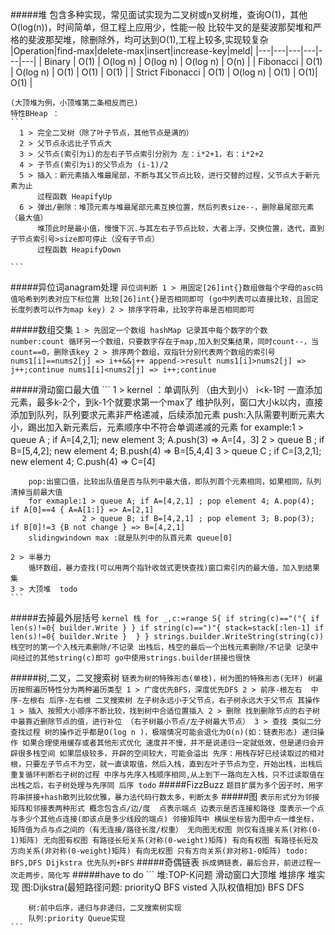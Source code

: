 #####堆
    包含多种实现，常见面试实现为二叉树或n叉树堆，查询O(1)，其他O(log(n))，时间简单，但工程上应用少，性能一般
    比较牛叉的是斐波那契堆和严格的斐波那契堆，除删除外，均可达到O(1),工程上较多,实现较复杂
    |Operation|find-max|delete-max|insert|increase-key|meld|
    |---|---|---|---|---|---| 
    | Binary | O(1) | O(log n) | O(log n) | O(log n) | O(n) |
    | Fibonacci | O(1) | O(log n) | O(1) | O(1) | O(1) |
    | Strict Fibonacci | O(1) | O(log n) | O(1) | O(1)| O(1) |
  
    (大顶堆为例，小顶堆第二条相反而已)   
    特性BHeap ：
    ```
      1 > 完全二叉树（除了叶子节点，其他节点是满的）
      2 > 父节点永远比子节点大
      3 > 父节点(索引为i)的左右子节点索引分别为 左：i*2+1，右：i*2+2
      4 > 子节点(索引为i)的父节点为 (i-1)/2
      5 > 插入：新元素插入堆最尾部，不断与其父节点比较，进行交替的过程，父节点大于新元素为止
          过程函数 HeapifyUp
      6 > 弹出/删除：堆顶元素与堆最尾部元素互换位置，然后列表size--，删除最尾部元素（最大值）
          堆顶此时是最小值，慢慢下沉.与其左右子节点比较，大者上浮，交换位置，迭代，直到子节点索引号>size即可停止（没有子节点）
          过程函数 HeapifyDown
   
    ```
   
#####异位词anagram处理
     ```
     异位词判断
     1 > 用固定[26]int{}数组做每个字母的asc码值哈希到列表对应下标位置
     比较[26]int{}是否相同即可 (go中列表可以直接比较，且固定长度列表可以作为map key)
     2 > 排序字符串，比较字符串是否相同即可
     ```
     
#####数组交集
     ```
     1 > 先固定一个数组
     hashMap 记录其中每个数字的个数 number:count
     循环另一个数组，只要数字存在于map,加入到交集结果，同时count--，当count==0，删除该key
     2 > 排序两个数组，双指针分别代表两个数组的索引号
     nums1[i]==nums2[j] => i++&&j++ append->result
     nums1[i]>nums2[j] => j++;continue
     nums1[i]<nums2[j] => i++;continue     
     ```
     
#####滑动窗口最大值
    ```
    1 > kernel ：单调队列 （由大到小）
        i<k-1时 一直添加元素，最多k-2个，到k-1个就要求第一个max了
        维护队列，窗口大小k以内，直接添加到队列，队列要求元素非严格递减，后续添加元素
        push:入队需要判断元素大小，踢出加入新元素后，元素顺序中不符合单调递减的元素
        for example:1 > queue A ; if A=[4,2,1]; new element 3; A.push(3) => A=[4，3]
                    2 > queue B ; if B=[5,4,2]; new element 4; B.push(4) => B=[5,4,4]
                    3 > queue C ; if C=[3,2,1]; new element 4; C.push(4) => C=[4] 
        
        pop:出窗口值，比较出队值是否与队列中最大值，即队列首个元素相同，如果相同，队列清掉当前最大值
        for exmaple:1 > queue A; if A=[4,2,1] ; pop element 4; A.pop(4); if A[0]==4 { A=A[1:]} => A=[2,1]
                    2 > queue B; if B=[4,2,1] ; pop element 3; B.pop(3); if B[0]!=3 {B not change } => B=[4,2,1]
        slidingwindown max :就是队列中的队首元素 queue[0]
                          
    2 > 半暴力 
        循环数组，暴力查找(可以用两个指针收敛式更快查找)窗口索引内的最大值，加入到结果集
    3 > 大顶堆  todo
    ```

#####去掉最外层括号
     ```
     kernel 栈
     for _,c:=range S{
        if string(c)=="("{
            if len(s)!=0{ builder.Write }
        }
        if string(c)==")"{
            stack=stack[:len-1]
            if len(s)!=0{ builder.Write } 
        }
     }
     strings.builder.WriteString(string(c))
     栈空时的第一个入栈元素删除/不记录
     出栈后，栈空的最后一个出栈元素删除/不记录
     记录中间经过的其他string(c)即可 go中使用strings.builder拼接也很快
     ```
     
#####树,二叉，二叉搜索树
    ```
    链表为树的特殊形态(单枝)，树为图的特殊形态(无环)
    树遍历按照遍历特性分为两种遍历类型
    1 > 广度优先BFS，深度优先DFS
    2 > 前序-根左右  中序-左根右 后序-左右根
    二叉搜索树 左子树永远小于父节点，右子树永远大于父节点 其操作
        1 > 插入 按照大小顺序不断比较，找到树中合适位置插入
        2 > 删除 找到删除节点的右子树中最靠近删除节点的值，进行补位
        （右子树最小节点/左子树最大节点）
        3 > 查找 类似二分查找过程
    树的操作近乎都是O(log n )，极端情况可能会退化为O(n)(如：链表形态)
    递归操作 如果合理使用缓存或者其他形式优化 速度并不慢，并不是说递归一定就低效，但是递归会开辟很多栈空间
        如果层级较多，开辟的空间较大，可能会溢出
    先序：用栈存好已经读取过的相对根，只要左子节点不为空，就一直读取值，然后入栈，直到左叶子节点为空，开始出栈，出栈后重复循环判断右子树的过程
    中序与先序入栈顺序相同,从上到下一路向左入栈，只不过读取值在出栈之后，右子树处理与先序同
    后序 todo
    ```
#####FizzBuzz
    ```
    题目扩展为多个因子时，用字符串拼接+hash散列比较优雅，暴力法代码行数太多，判断太多
    ```
#####图
    ```
    表示形式分为邻接矩阵和邻接表两种形式
    概念包含点/边/度 
        点表示端点
        边表示是否连接和路径
        度表示一个点与多少个其他点连接(即该点是多少线段的端点)
    邻接矩阵中 横纵坐标皆为图中点一维坐标，矩阵值为点与点之间的（有无连接/路径长度/权重）
    无向图无权图 则仅有连接关系(对称(0-1)矩阵)
    无向图有权图 有路径长短关系(对称(0-weight)矩阵)
    有向有权图 有路径长短及方向关系(非对称(0-weight)矩阵)
    有向无权图 只有方向关系(非对称1-0矩阵)
    todo:
    BFS,DFS
    Dijkstra 优先队列+BFS
    ```
#####奇偶链表
    ```
    拆成俩链表，最后合并，前进过程一次走两步，简化写
    ```
#####have to do
    ```
        堆:TOP-K问题 滑动窗口大顶堆 堆排序 堆实现
        图:Dijkstra(最短路径问题:
            priorityQ
            BFS
            visted
            入队权值相加) 
          BFS
          DFS
        
        树:前中后序，递归与非递归，二叉搜索树实现
        队列:priority Queue实现
    ```